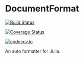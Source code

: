 # DocumentFormat

[![Build Status](https://travis-ci.org/ZacLN/DocumentFormat.jl.svg?branch=master)](https://travis-ci.org/ZacLN/DocumentFormat.jl)

[![Coverage Status](https://coveralls.io/repos/ZacLN/DocumentFormat.jl/badge.svg?branch=master&service=github)](https://coveralls.io/github/ZacLN/DocumentFormat.jl?branch=master)

[![codecov.io](http://codecov.io/github/ZacLN/DocumentFormat.jl/coverage.svg?branch=master)](http://codecov.io/github/ZacLN/DocumentFormat.jl?branch=master)

An auto formatter for Julia.
